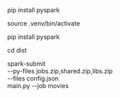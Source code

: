 pip install pyspark

source .venv/bin/activate

pip install pyspark

cd dist 

spark-submit \
 --py-files jobs.zip,shared.zip,libs.zip \
 --files config.json \
 main.py  --job movies
